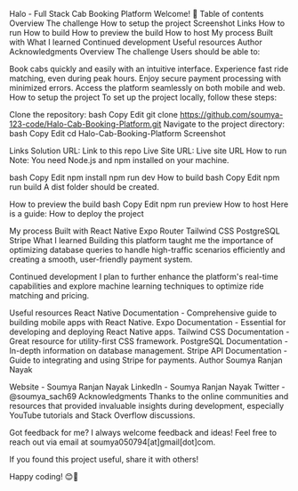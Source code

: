 Halo - Full Stack Cab Booking Platform
Welcome! 👋
Table of contents
Overview
The challenge
How to setup the project
Screenshot
Links
How to run
How to build
How to preview the build
How to host
My process
Built with
What I learned
Continued development
Useful resources
Author
Acknowledgments
Overview
The challenge
Users should be able to:

Book cabs quickly and easily with an intuitive interface.
Experience fast ride matching, even during peak hours.
Enjoy secure payment processing with minimized errors.
Access the platform seamlessly on both mobile and web.
How to setup the project
To set up the project locally, follow these steps:

Clone the repository:
bash
Copy
Edit
git clone https://github.com/soumya-123-code/Halo-Cab-Booking-Platform.git
Navigate to the project directory:
bash
Copy
Edit
cd Halo-Cab-Booking-Platform
Screenshot


Links
Solution URL: Link to this repo
Live Site URL: Live site URL
How to run
Note: You need Node.js and npm installed on your machine.

bash
Copy
Edit
npm install
npm run dev
How to build
bash
Copy
Edit
npm run build
A dist folder should be created.

How to preview the build
bash
Copy
Edit
npm run preview
How to host
Here is a guide: How to deploy the project

My process
Built with
React Native
Expo Router
Tailwind CSS
PostgreSQL
Stripe
What I learned
Building this platform taught me the importance of optimizing database queries to handle high-traffic scenarios efficiently and creating a smooth, user-friendly payment system.

Continued development
I plan to further enhance the platform's real-time capabilities and explore machine learning techniques to optimize ride matching and pricing.

Useful resources
React Native Documentation - Comprehensive guide to building mobile apps with React Native.
Expo Documentation - Essential for developing and deploying React Native apps.
Tailwind CSS Documentation - Great resource for utility-first CSS framework.
PostgreSQL Documentation - In-depth information on database management.
Stripe API Documentation - Guide to integrating and using Stripe for payments.
Author
Soumya Ranjan Nayak

Website - Soumya Ranjan Nayak
LinkedIn - Soumya Ranjan Nayak
Twitter - @soumya_sach69
Acknowledgments
Thanks to the online communities and resources that provided invaluable insights during development, especially YouTube tutorials and Stack Overflow discussions.

Got feedback for me?
I always welcome feedback and ideas! Feel free to reach out via email at soumya050794[at]gmail[dot]com.

If you found this project useful, share it with others!

Happy coding! 😊🚖